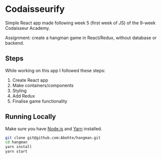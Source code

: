 # Codaisseurify

Simple React app made following week 5 (first week of JS) of the 9-week Codaisseur Academy.

Assignment: create a hangman game in React/Redux, without database or backend.

## Steps

While working on this app I followed these steps:

1. Create React app
2. Make containers/components
3. Styling
4. Add Redux
5. Finalise game functionality

## Running Locally

Make sure you have [Node.js](https://nodejs.org/en/) and [Yarn](https://yarnpkg.com/lang/en/) installed.

```bash
git clone git@github.com:Abohte/hangman.git
cd hangman
yarn install
yarn start
```
